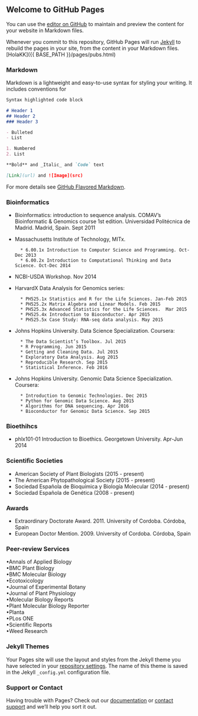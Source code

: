 ## Welcome to GitHub Pages

You can use the [editor on GitHub](https://github.com/jdieramon/jdieramon.github.io/edit/master/index.md) to maintain and preview the content for your website in Markdown files.

Whenever you commit to this repository, GitHub Pages will run [Jekyll](https://jekyllrb.com/) to rebuild the pages in your site, from the content in your Markdown files.
[HolaKK]({{ BASE_PATH }}/pages/pubs.html)
### Markdown

Markdown is a lightweight and easy-to-use syntax for styling your writing. It includes conventions for

```markdown
Syntax highlighted code block

# Header 1
## Header 2
### Header 3

- Bulleted
- List

1. Numbered
2. List

**Bold** and _Italic_ and `Code` text

[Link](url) and ![Image](src)
```

For more details see [GitHub Flavored Markdown](https://guides.github.com/features/mastering-markdown/).

### Bioinformatics  
* Bioinformatics: introduction to sequence analysis. COMAV’s Bioinformatic & Genomics course 1st edition. Universidad Politécnica de Madrid. Madrid, Spain. Sept 2011
  
* Massachusetts Institute of Technology, MITx.  
  
        * 6.00.1x Introduction to Computer Science and Programming. Oct-Dec 2013   
        * 6.00.2x Introduction to Computational Thinking and Data Science. Oct-Dec 2014  
      
* NCBI-USDA Workshop. Nov 2014  
    
* HarvardX Data Analysis for Genomics series:  
        
        * PH525.1x Statistics and R for the Life Sciences. Jan-Feb 2015
        * PH525.2x Matrix Algebra and Linear Models. Feb 2015
        * PH525.3x Advanced Statistics for the Life Sciences.  Mar 2015
        * PH525.4x Introduction to Bioconductor. Apr 2015
        * PH525.5x Case Study: RNA-seq data analysis. May 2015
  
* Johns Hopkins University. Data Science Specialization. Coursera: 
  
        * The Data Scientist’s Toolbox. Jul 2015
        * R Programming. Jun 2015  
        * Getting and Cleaning Data. Jul 2015  
        * Exploratory Data Analysis. Aug 2015  
        * Reproducible Research. Sep 2015  
        * Statistical Inference. Feb 2016


* Johns Hopkins University. Genomic Data Science Specialization. Coursera:

        * Introduction to Genomic Technologies. Dec 2015
        * Python for Genomic Data Science. Aug 2015
        * Algorithms for DNA sequencing. Apr 2016
        * Bioconductor for Genomic Data Science. Sep 2015

### Bioethihcs    
* phlx101-01 Introduction to Bioethics. Georgetown University. Apr-Jun 2014

### Scientific Societies  
* American Society of Plant Biologists                 (2015 - present)  
* The American Phytopathological Society               (2015 - present)  
* Sociedad Española de Bioquímica y Biología Molecular (2014 - present)  
* Sociedad Española de Genética                        (2008 - present)  

### Awards
* Extraordinary Doctorate Award. 2011. University of Cordoba. Córdoba, Spain
* European Doctor Mention. 2009. University of Cordoba. Córdoba, Spain 

### Peer-review Services  
•Annals of Applied Biology   
•BMC Plant Biology   
•BMC Molecular Biology  
•Ecotoxicology   
•Journal of Experimental Botany   
•Journal of Plant Physiology   
•Molecular Biology Reports    
•Plant Molecular Biology Reporter   
•Planta   
•PLos ONE  
•Scientific Reports  
•Weed Research    
  
### Jekyll Themes

Your Pages site will use the layout and styles from the Jekyll theme you have selected in your [repository settings](https://github.com/jdieramon/jdieramon.github.io/settings). The name of this theme is saved in the Jekyll `_config.yml` configuration file.

### Support or Contact

Having trouble with Pages? Check out our [documentation](https://help.github.com/categories/github-pages-basics/) or [contact support](https://github.com/contact) and we’ll help you sort it out.
